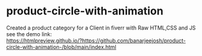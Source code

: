 # product-circle-with-animation
Created a product category for a Client in fiverr with Raw HTML,CSS and JS<br>
see the demo link: <br>
https://htmlpreview.github.io/?https://github.com/banarjeejosh/product-circle-with-animation-/blob/main/index.html

